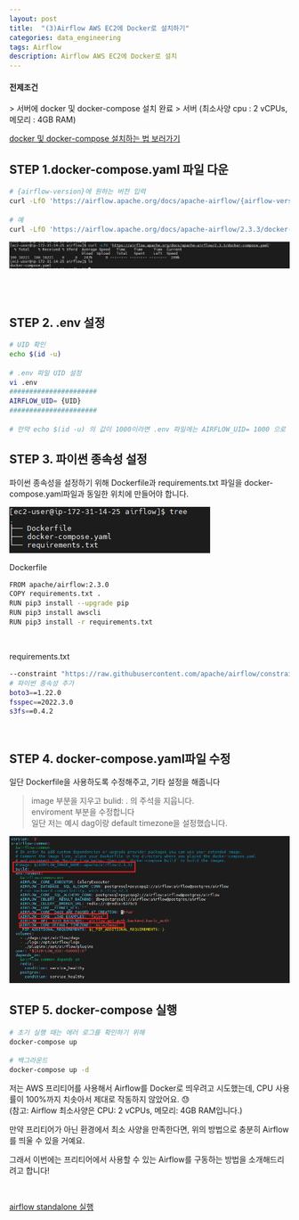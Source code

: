 ```yaml
---
layout: post
title:  "(3)Airflow AWS EC2에 Docker로 설치하기"
categories: data_engineering
tags: Airflow
description: Airflow AWS EC2에 Docker로 설치
---
```


<h4>전제조건</h4>
> 서버에 docker 및 docker-compose 설치 완료
> 서버 (최소사양 cpu : 2 vCPUs, 메모리 : 4GB RAM)

[docker 및 docker-compose 설치하는 법 보러가기](/data_engineering/2024/09/25/docker_install.html)


<h2>
    <span class = "jjw_h2_style">STEP 1.docker-compose.yaml 파일 다운 </span>
</h2>

~~~bash
# {airflow-version}에 원하는 버전 입력
curl -LfO 'https://airflow.apache.org/docs/apache-airflow/{airflow-version}/docker-compose.yaml'

# 예 
curl -LfO 'https://airflow.apache.org/docs/apache-airflow/2.3.3/docker-compose.yaml'
~~~

![Xixia](/assets/images/dataengineer/20241008airflowymlfiledown.png)

<br><br>

<h2>
    <span class = "jjw_h2_style">STEP 2. .env 설정 </span>
</h2>

~~~bash
# UID 확인
echo $(id -u)

# .env 파일 UID 설정
vi .env
######################
AIRFLOW_UID= {UID}
######################

# 만약 echo $(id -u) 의 값이 1000이라면 .env 파일에는 AIRFLOW_UID= 1000 으로 설정

~~~

<h2>
    <span class = "jjw_h2_style">STEP 3. 파이썬 종속성 설정  </span>
</h2>
파이썬 종속성을 설정하기 위해 Dockerfile과 requirements.txt 파일을 docker-compose.yaml파일과 동일한 위치에 만들어야 합니다.

![Xixia](/assets/images/dataengineer/20241008airflowfiletree.png)

Dockerfile
~~~bash
FROM apache/airflow:2.3.0
COPY requirements.txt .
RUN pip3 install --upgrade pip
RUN pip3 install awscli
RUN pip3 install -r requirements.txt
~~~
<br>

requirements.txt
~~~bash
--constraint "https://raw.githubusercontent.com/apache/airflow/constraints-2.3.0/constraints-3.7.txt"
# 파이썬 종속성 추가 
boto3==1.22.0
fsspec==2022.3.0
s3fs==0.4.2
~~~

<br>


<h2>
    <span class = "jjw_h2_style">STEP 4. docker-compose.yaml파일 수정  </span>
</h2>

일단 Dockerfile을 사용하도록 수정해주고, 기타 설정을 해줍니다

> image 부분을 지우고 bulid: . 의 주석을 지웁니다. <br>
> enviroment 부분을 수정합니다 <br>
> 일단 저는 예시 dag이랑 default timezone을 설정했습니다.

![Xixia](/assets/images/dataengineer/20241008airflowyamlfile.png)


<h2>
    <span class = "jjw_h2_style">STEP 5. docker-compose 실행 </span>
</h2>

~~~bash
# 초기 실행 때는 에러 로그를 확인하기 위해 
docker-compose up

# 백그라운드 
docker-compose up -d 

~~~

저는 AWS 프리티어를 사용해서 Airflow를 Docker로 띄우려고 시도했는데, CPU 사용률이 100%까지 치솟아서 제대로 작동하지 않았어요. 😓 <br>
<span class="jjw_line">(참고: Airflow 최소사양은 CPU: 2 vCPUs, 메모리: 4GB RAM입니다.)</span>

만약 프리티어가 아닌 환경에서 최소 사양을 만족한다면, 위의 방법으로 충분히 Airflow를 띄울 수 있을 거예요. <br>

그래서 이번에는 프리티어에서 사용할 수 있는 Airflow를 구동하는 방법을 소개해드리려고 합니다! <br>

<br>

[airflow standalone 실행](/data_engineering/2024/10/08/airflow_standalone_install.html)